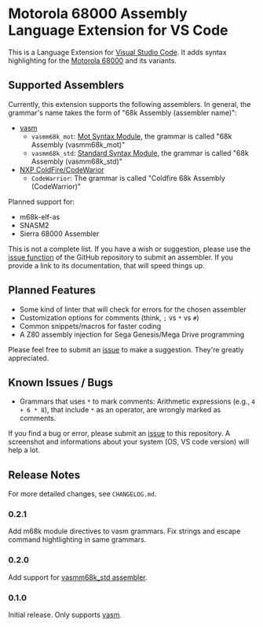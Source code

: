 # Motorola 68000 Assembly Language Extension for VS Code

This is a Language Extension for [Visual Studio Code][vsc]. It adds syntax highlighting for the [Motorola 68000][mot] and its variants.

## Supported Assemblers 

Currently, this extension supports the following assemblers. In general, the grammar's name takes the form of "68k Assembly (assembler name)":
- [vasm][vsm]
    - `vasmm68k_mot`: [Mot Syntax Module][vasmmot], the grammar is called "68k Assembly (vasmm68k_mot)"
    - `vasmm68k_std`: [Standard Syntax Module][vasmstd], the grammar is called "68k Assembly (vasmm68k_std)"
- [NXP ColdFire/CodeWarior][coldfire]
    - `CodeWarrior`: The grammar is called "Coldfire 68k Assembly (CodeWarrior)"

Planned support for:
- m68k-elf-as
- SNASM2
- Sierra 68000 Assembler

This is not a complete list. If you have a wish or suggestion, please use the [issue function][iss] of the GitHub repository to submit an assembler. If you provide a link to its documentation, that will speed things up.


## Planned Features

- Some kind of linter that will check for errors for the chosen assembler
- Customization options for comments (think, `;` vs `*` vs `#`)
- Common snippets/macros for faster coding
- A Z80 assembly injection for Sega Genesis/Mega Drive programming

Please feel free to submit an [issue][iss] to make a suggestion. They're greatly appreciated.

## Known Issues / Bugs

- Grammars that uses `*` to mark comments: Arithmetic expressions (e.g., `4 + 6 * 8`), that include `*` as an operator, are wrongly marked as comments. 

If you find a bug or error, please submit an [issue][iss] to this repository. A screenshot and informations about your system (OS, VS code version) will help a lot.

## Release Notes

For more detailed changes, see `CHANGELOG.md`.

### 0.2.1 

Add m68k module directives to vasm grammars. Fix strings and escape command hightlighting in same grammars.

### 0.2.0

Add support for [vasmm68k_std assembler][vasmstd].

### 0.1.0

Initial release. Only supports [vasm][vsm].


[vsm]: http://sun.hasenbraten.de/vasm/
[vasmmot]: http://sun.hasenbraten.de/vasm/release/vasm.html
[vasmstd]: http://sun.hasenbraten.de/vasm/release/vasm.html
[vsc]: https://code.visualstudio.com
[mot]: https://en.wikipedia.org/wiki/Motorola_68000
[iss]: https://github.com/georgjz/motorola-68k-assembly/issues
[coldfire]: https://www.nxp.com/products/processors-and-microcontrollers/legacy-mcu-mpus/32-bit-coldfire-mcus-mpus:PC68KCF